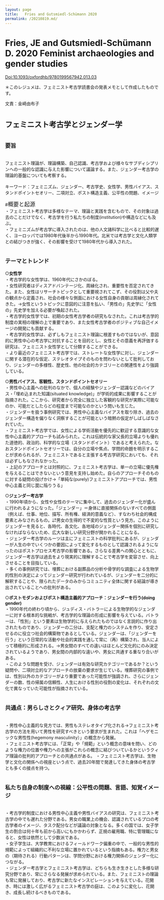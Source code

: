 ```yaml
---
layout: page
title:   Fries and Gutsmiedl-Schümann 2020
permalink: /20210819.md/
---
```


# Fries, JE and Gutsmiedl-Schümann D. 2020 Feminist archaeologies and gender studies
[Doi:10.1093/oxfordhb/9780199567942.013.03](https://www.oxfordhandbooks.com/view/10.1093/oxfordhb/9780199567942.001.0001/oxfordhb-9780199567942-e-037)

＊このレジュメは、フェミニスト考古学読書会の発表メモとして作成したものです。

文責：金崎由布子

# <font size="+2">フェミニスト考古学とジェンダー学</font>

# <font size="+1">要旨</font>
<br>
フェミニスト理論が、理論構築、自己認識、考古学および様々なサブディシプリンへの一般的な認識に与えた影響について議論する。また、ジェンダー考古学の理論的基盤についても考察する。<br><br>
キーワード：フェミニズム、ジェンダー、考古学史、女性学、男性バイアス、スタンドポイントセオリー、二項対立、ポスト構造主義、公平性の問題、イメージ

#<font size="+1">概要と起源</font>
<br>
・フェミニスト考古学は多様なテーマ、理論と実践を含むもので、その対象は過去のことだけでなく、考古学を行う私たちの制度(institution)や構造などにも及ぶ。<br>
・フェミニズムが考古学に導入されたのは、他の人文諸科学に比べると比較的遅く、ヨーロッパでは1980年代後半から1990年代。北米では考古学と文化人類学との結びつきが強く、その影響を受けて1980年代から導入された。

# <font size="+1">テーマとトレンド</font>
○<b>女性学</b>
<br>
・考古学的な女性学は、1960年代にさかのぼる。<br>
・女性研究者はディスアドバンテージ化、周縁化され、重要性を否定されてきた。また、女性はリサーチトピックとして重要視されてこず、その役割は父や夫の観点から定義され、社会の様々な側面における女性自身の貢献は周縁化されてきた。→女性というトピックに意図的に注意を払い、「男性の」先史学に「女性の」先史学を加える必要が喚起された。<br>
・考古学的女性学では、初期の女性考古学者の研究もなされた。これは考古学的制度の実相の理解の上で重要であり、また女性考古学者のポジティブな自己イメージの開発にも貢献する。<br>
・考古学的女性学は、必ずしもフェミニスト理論に根差すものではないが、意図的に男性中心の考古学に対抗することを目的とし、女性とその意義を再評価する研究は、フェミニスト女性学として分類することができる。<br>
・より最近のフェミニスト考古学では、ストレートな女性学に対し、ジェンダーに関する潜在的な仮定、ステレオタイプそのものを問わないとして批判しており、ジェンダーの多様性、歴史性、他の社会的カテゴリーとの関連性をより強調している。<br>


○<b>男性バイアス、客観性、スタンドポイントセオリー</b>
<br>
・男性中心主義への批判のなかで、個人の経験やジェンダー認識などのバイアス・「埋め込まれた知識(situated knowledge)」が学術的成果に影響することが指摘された。ここから、研究者から完全に独立した客観的な研究が実際に可能なのか、可能だとしたらどの程度まで可能なのかという問いも生じた。<br>
・ジェンダーを扱う事例研究では、男性中心主義なバイアスを取り除き、過去のジェンダー構造を偏りなく洞察することが可能という暗黙の仮定がしばしばなされていた。<br>
・フェミニスト考古学では、女性による学術活動を優先的に歓迎する意識的な女性中心主義的アプローチも試みられた。これは伝統的な家父長的立場よりも優れた道徳的、政治的、科学的な立場（スタンドポイント）であると考えられた。なおスタンドポイントセオリーでは、自分の立場や焦点、学問的命題を明示することが求められるが、フェミニストであると主張する考古学研究においても、それは必ずしもなされなかった。<br>
・上記のアプローチとは対照的に、フェミニスト考古学は、単一の立場に優先権を与えることはできないという意見を支持し始めた。自らのアプローチそのものに対する疑問の投げかけ→「単純な(purely)フェミニストアプローチでは、男性中心主義と同じ罠に陥りうる」<br>

○<b>ジェンダー考古学</b>
<br>
・1990年頃から、女性や女性のテーマに集中して、過去のジェンダー化が盛んに行われるようになった。「ジェンダー」＝身体に直接関係のないすべての側面（例えば、仕事、地位、描写、所有権、経済的意義など）、すなわち社会的構成要素とみなされるもの。⇄男女の生得的で不変的な性質という見方。このようにジェンダーを見ると、各時代、各文化、各地域のジェンダー関係を個別に研究しなければならないため、広大な新しい研究分野が開かれることになる。<br>
・ジェンダー考古学のルーツは主にフェミニストの科学批判にあるが、ジェンダーが人生の中でいくつかの要因によって変化するものとして認識されるようになったのはポストプロセス考古学の影響である。さらなる差異への関心とともに、ジェンダー考古学は過去をより現実的に理解することで考古学を変容させ、向上させることを目指している。<br>
・多くの事例研究では、埋葬における副葬品の分析や骨学的な調査による生物学的性別の決定によってジェンダー研究が行われているが、ジェンダーを二分的に解釈することや、限られたデータのみからコミュニティ全体に関する結論が導き出されていることへの批判がある。<br>

○<b>ポストモダンおよびポスト構造主義的アプローチ：ジェンダーを行う(doing gender)</b>
<br>
・1990年代の終わり頃から、ジュディス・バトラーによる生物学的なジェンダーに対する根本的な挑戦が、考古学的な理論の形成に影響を与えている。バトラーは、「性別」という要素は生物学的に与えられたものではなく言説的に作り出されたものであり、ジェンダーの二分は、支配と権力のシステムを作り、安定させるのに役立つ社会的構築物であるとしている。ジェンダーは、「ジェンダーを行う」という日常的な活動や社会的実践を通して常に（再）構築され、当人によって積極的に形成される。→男女間のすべての違いはほとんど文化的にのみ決定されているようであり、男女間の内部的な違いや、男女に共通する重なり合いがある。<br>
・このような問題を受け、ジェンダーは有効な研究カテゴリーであるか？という疑問や、二項対立的なアプローチの放棄の要求が生じている。埋葬研究の事例では、性別以外のカテゴリーがより重要であった可能性が強調され、さらにジェンダーの数、性の帰属の信頼性、人生における性別の役割の変化は、それぞれの文化で異なっていた可能性が指摘されている。<br>

#	<font size="+1">共通点：男らしさとクィア研究、身体の考古学</font>
<br>
・男性中心主義的な見方では、男性もステレオタイプ化される→フェミニスト考古学の方法を用いて男性を研究すべきという要求が生まれた。これは「ヘゲモニックな男性性(hegemony masculinity）」の概念から発展。<br>
・フェミニスト考古学には、「正常」や「規範」という概念の意味を問い、どのような権力の位置や権力への主張がこれらの概念に結びついているかというクィア理論の批判的アプローチとの共通点がある。
・フェミニスト考古学は、生物学と文化の関係への視座という点で、過去20年間で発達してきた身体の考古学とも多くの接点を持つ。<br>

#	<font size="+1">私たち自身の制度への視線：公平性の問題、言語、知覚イメージ</font>
<br>
・考古学的制度における男性中心主義や男性バイアスの研究は、フェミニスト考古学の中でも遅れた分野である。男女の職業上の機会、認識されているプロの考古学者のイメージ、タスク配分などが議論の対象となる。多くの国では、女子学生の割合は何十年も前から高いにもかかわらず、正規の雇用職、特に管理職になると、女性は依然として少数派である。<br>
・女子学生は、大学教育におけるフィールドワーク偏重の中で、一般的な男性的規範によって組織的に不利な立場に置かれているという指摘もある。権力と男女の（期待される）行動パターンは、学問分野における権力関係のジェンダー化につながる。<br>
・ジェンダー考古学とフェミニスト考古学は、どちらも生き生きとした多様な研究分野であり、常にさらなる発展が求められている。また、フェミニストの理論も常に発展しており、考古学に新たなインスピレーションを与えている。花開き、時には激しく広がるフェミニスト考古学の庭は、このように変化し、花開き、成長し続けるべきものである。<br>
